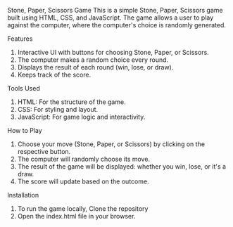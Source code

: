 Stone, Paper, Scissors Game
This is a simple Stone, Paper, Scissors game built using HTML, CSS, and JavaScript. The game allows a user to play against the computer, where the computer's choice is randomly generated.

Features
1. Interactive UI with buttons for choosing Stone, Paper, or Scissors.
2. The computer makes a random choice every round.
3. Displays the result of each round (win, lose, or draw).
4. Keeps track of the score.

Tools Used
1. HTML: For the structure of the game.
2. CSS: For styling and layout.
3. JavaScript: For game logic and interactivity.

How to Play
1. Choose your move (Stone, Paper, or Scissors) by clicking on the respective button.
2. The computer will randomly choose its move.
3. The result of the game will be displayed: whether you win, lose, or it's a draw.
4. The score will update based on the outcome.

Installation
1. To run the game locally, Clone the repository
2. Open the index.html file in your browser.